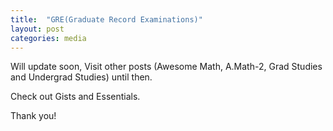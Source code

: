 ```yaml
---
title:  "GRE(Graduate Record Examinations)"
layout: post
categories: media
---
```


Will update soon, Visit other posts (Awesome Math, A.Math-2, Grad Studies and Undergrad Studies) until then.

Check out Gists and Essentials.

Thank you!
